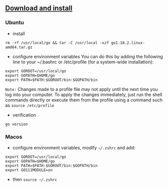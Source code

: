 ## [Download and install](https://go.dev/doc/install)

### Ubuntu
+ install
```shell
rm -rf /usr/local/go && tar -C /usr/local -xzf go1.18.2.linux-amd64.tar.gz
```

+ configure environment variables
  You can do this by adding the following line to your ~/.bashrc or /etc/profile (for a system-wide installation):
```shell
export GOROOT=/usr/local/go
export GOPATH=$HOME/go
export PATH=$PATH:$GOROOT/bin:$GOPATH/bin
```
`Note:`  Changes made to a profile file may not apply until the next time you log into your computer. To apply the changes immediately, just run the shell commands directly or execute them from the profile using a command such as `source /etc/profile`
+ verification
```shell
go version
```

### Macos
+ configure environment variables, modify `~/.zshrc` and add:
```shell
export GOROOT=/usr/local/go
export GOPATH=$HOME/go
export PATH=$PATH:$GOROOT/bin:$GOPATH/bin
export GO111MODULE=on
```
+ then `source ~/.zshrc`